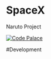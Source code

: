 # SpaceX
Naruto Project

[![Code Palace](https://img.shields.io/youtube/channel/subscribers/ToxicGamingMods=Toxic%20Modder&style=social)](https://www.youtube.com/c/ToxicGamingMods/videos)

#Development
